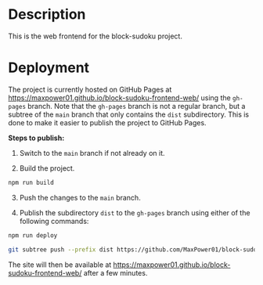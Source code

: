 # Description

This is the web frontend for the block-sudoku project.

# Deployment

The project is currently hosted on GitHub Pages at https://maxpower01.github.io/block-sudoku-frontend-web/ using the `gh-pages` branch. Note that the `gh-pages` branch is not a regular branch, but a subtree of the `main` branch that only contains the `dist` subdirectory. This is done to make it easier to publish the project to GitHub Pages.

**Steps to publish:**

1. Switch to the `main` branch if not already on it.

2. Build the project.

```bash
npm run build
```

3. Push the changes to the `main` branch.

4. Publish the subdirectory `dist` to the `gh-pages` branch using either of the following commands:

```bash
npm run deploy
```

```bash
git subtree push --prefix dist https://github.com/MaxPower01/block-sudoku-frontend-web.git gh-pages
```

The site will then be available at https://maxpower01.github.io/block-sudoku-frontend-web/ after a few minutes.
